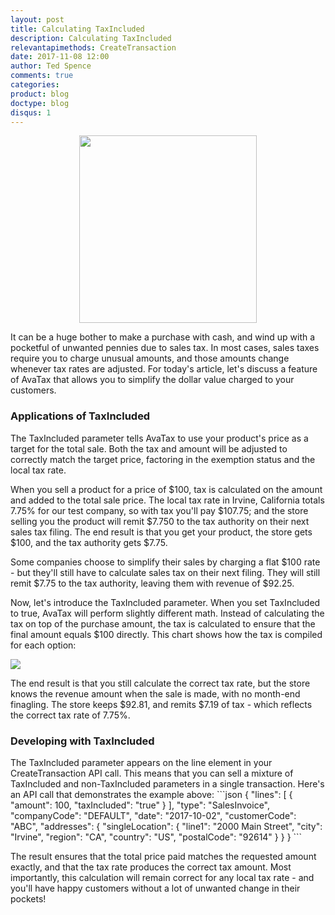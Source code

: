 ```yaml
---
layout: post
title: Calculating TaxIncluded
description: Calculating TaxIncluded    
relevantapimethods: CreateTransaction
date: 2017-11-08 12:00
author: Ted Spence
comments: true
categories:
product: blog
doctype: blog
disqus: 1
---
```

<center><img src="/public/images/blog/calculating-tax-included.jpg" height="300" width="75%"/></center>

It can be a huge bother to make a purchase with cash, and wind up with a pocketful of unwanted pennies due to sales tax.  In most cases, sales taxes require you to charge unusual amounts, and those amounts change whenever tax rates are adjusted.  For today's article, let's discuss a feature of AvaTax that allows you to simplify the dollar value charged to your customers.

<h3>Applications of TaxIncluded</h3>

The TaxIncluded parameter tells AvaTax to use your product's price as a target for the total sale.  Both the tax and amount will be adjusted to correctly match the target price, factoring in the exemption status and the local tax rate.

When you sell a product for a price of $100, tax is calculated on the amount and added to the total sale price.  The local tax rate in Irvine, California totals 7.75% for our test company, so with tax you'll pay $107.75; and the store selling you the product will remit $7.750 to the tax authority on their next sales tax filing.  The end result is that you get your product, the store gets $100, and the tax authority gets $7.75.

Some companies choose to simplify their sales by charging a flat $100 rate - but they'll still have to calculate sales tax on their next filing.  They will still remit $7.75 to the tax authority, leaving them with revenue of $92.25.

Now, let's introduce the TaxIncluded parameter.  When you set TaxIncluded to true, AvaTax will perform slightly different math.  Instead of calculating the tax on top of the purchase amount, the tax is calculated to ensure that the final amount equals $100 directly.  This chart shows how the tax is compiled for each option:

<img src="/public/images/blog/calculating-tax-included-graph.png"/>


The end result is that you still calculate the correct tax rate, but the store knows the revenue amount when the sale is made, with no month-end finagling. The store keeps $92.81, and remits $7.19 of tax - which reflects the correct tax rate of 7.75%.

<h3>Developing with TaxIncluded</h3>
The TaxIncluded parameter appears on the line element in your CreateTransaction API call.  This means that you can sell a mixture of TaxIncluded and non-TaxIncluded parameters in a single transaction.  Here's an API call that demonstrates the example above:
```json
{
  "lines": [
    {
      "amount": 100,
      "taxIncluded": "true"
    }
  ],
  "type": "SalesInvoice",
  "companyCode": "DEFAULT",
  "date": "2017-10-02",
  "customerCode": "ABC",
  "addresses": {
    "singleLocation": {
      "line1": "2000 Main Street",
      "city": "Irvine",
      "region": "CA",
      "country": "US",
      "postalCode": "92614"
    }
  }
}
```

The result ensures that the total price paid matches the requested amount exactly, and that the tax rate produces the correct tax amount.  Most importantly, this calculation will remain correct for any local tax rate - and you'll have happy customers without a lot of unwanted change in their pockets!
